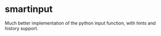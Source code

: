 # smartinput
Much better implementation of the python input function, with hints and history support.
